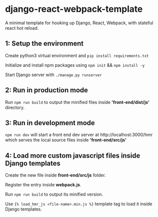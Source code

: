 # django-react-webpack-template
A minimal template for hooking up Django, React, Webpack, with stateful react hot reload.



## 1: Setup the environment
Create python3 virtual environment and `pip install requirements.txt`

Initialize and install npm packages using `npm init` && `npm install -y`

Start Django server with `./manage.py runserver`


## 2: Run in production mode 
Run `npm run build` to output the minified files inside **'front-end/dist/js'** directory.


## 3: Run in development mode
`npm run dev` will start a front end dev server at http://localhost:3000/hmr which serves the local source files inside **'front-end/src/js'**

## 4: Load more custom javascript files inside Django templates
Create the new file inside **front-end/src/js** folder.

Register the entry inside **webpack.js**.

Run `npm run build` to output its minified version.

Use `{% load_hmr_js <file-name>.min.js %}` template tag to load it inside Django templates.
